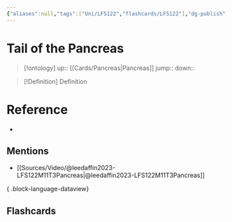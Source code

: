 ```yaml
---
{"aliases":null,"tags":["Uni/LFS122","flashcards/LFS122"],"dg-publish":true,"permalink":"/cards/tail-of-the-pancreas/","dgPassFrontmatter":true}
---
```


# Tail of the Pancreas

> [!ontology]
> up:: [[Cards/Pancreas\|Pancreas]]
> jump:: 
> down:: 

> [!Definition] Definition
> 

# Reference
- 

## Mentions
- [[Sources/Video/@leedaffin2023-LFS122M11T3Pancreas\|@leedaffin2023-LFS122M11T3Pancreas]]

{ .block-language-dataview}

## Flashcards
